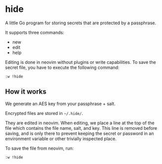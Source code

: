 # hide

A little Go program for storing secrets that are protected by a passphrase.

It supports three commands:

- new
- edit
- help

Editing is done in neovim without plugins or write capabilities. To save the secret file, you have to execute the following command:

```
:w !hide
```

## How it works

We generate an AES key from your passphrase + salt.

Encrypted files are stored in `~/.hide/`.

They are edited in neovim. When editing, we place a line at the top of the file which contains the file name, salt, and key. This line is removed before saving, and is only there to prevent keeping the secret or password in an environment variable or other trivially inspected place.

To save the file from neovim, run:

`:w !hide`


